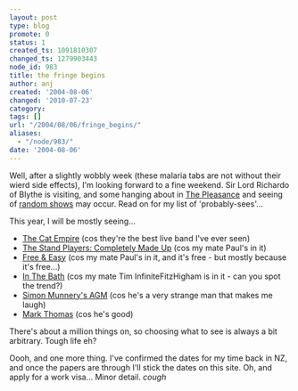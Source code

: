 ```yaml
---
layout: post
type: blog
promote: 0
status: 1
created_ts: 1091810307
changed_ts: 1279903443
node_id: 983
title: the fringe begins
author: anj
created: '2004-08-06'
changed: '2010-07-23'
category:
tags: []
url: "/2004/08/06/fringe_begins/"
aliases:
  - "/node/983/"
date: '2004-08-06'
---
```

Well, after a slightly wobbly week (these malaria tabs are not without their wierd side effects), I'm looking forward to a fine weekend.  Sir Lord Richardo of Blythe is visiting, and some hanging about in [The Pleasance](http://www.pleasance.co.uk/edin/) and seeing of [random shows](http://edfringe.com) may occur.  Read on for my list of 'probably-sees'...
<!--break-->
This year, I will be mostly seeing...
* [The Cat Empire](http://www.edfringe.com/shows/detail.php?action=shows&id=CATEM) (cos they're the best live band I've ever seen)
* [The Stand Players: Completely Made Up](http://www.edfringe.com/shows/detail.php?action=shows&id=STANG) (cos my mate Paul's in it)
* [Free & Easy](http://www.edfringe.com/shows/detail.php?action=shows&id=FREEF) (cos my mate Paul's in it, and it's free - but mostly because it's free...)
* [In The Bath](http://www.edfringe.com/shows/detail.php?action=shows&id=INTHE) (cos my mate Tim InfiniteFitzHigham is in it - can you spot the trend?)
* [Simon Munnery's AGM](http://www.edfringe.com/shows/detail.php?action=shows&id=SIMOO) (cos he's a very strange man that makes me laugh)
* [Mark Thomas](http://www.edfringe.com/shows/detail.php?action=shows&id=THOMA) (cos he's good)

There's about a million things on, so choosing what to see is always a bit arbitrary.  Tough life eh?

Oooh, and one more thing.  I've confirmed the dates for my time back in NZ, and once the papers are through I'll stick the dates on this site.  Oh, and apply for a work visa...  Minor detail. *cough*

